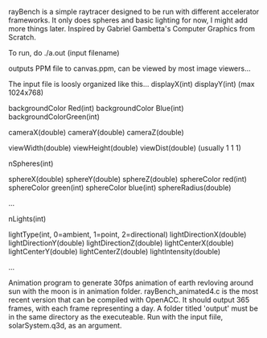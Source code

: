 rayBench is a simple raytracer designed to be run with different accelerator frameworks. It only does spheres
and basic lighting for now, I might add more things later. Inspired by Gabriel Gambetta's Computer Graphics from Scratch.

To run, do ./a.out (input filename)

outputs PPM file to canvas.ppm, can be viewed by most image viewers...

The input file is loosly organized like this...
displayX(int) displayY(int) (max 1024x768)

backgroundColor Red(int) backgroundColor Blue(int) backgroundColorGreen(int)

cameraX(double) cameraY(double) cameraZ(double)

viewWidth(double) viewHeight(double) viewDist(double) (usually 1 1 1)

nSpheres(int)

sphereX(double) sphereY(double) sphereZ(double)
sphereColor red(int) sphereColor green(int) sphereColor blue(int)
sphereRadius(double)

...

nLights(int)

lightType(int, 0=ambient, 1=point, 2=directional)
lightDirectionX(double) lightDirectionY(double) lightDirectionZ(double)
lightCenterX(double) lightCenterY(double) lightCenterZ(double)
lightIntensity(double)

...

Animation program to generate 30fps animation of earth revloving around sun with the moon is in animation folder. rayBench_animated4.c is the most recent version that can be compiled with OpenACC. It should output 365 frames, with each frame representing a day. A folder titled 'output' must be in the same directory as the executeable. Run with the input fiile, solarSystem.q3d, as an argument. 
